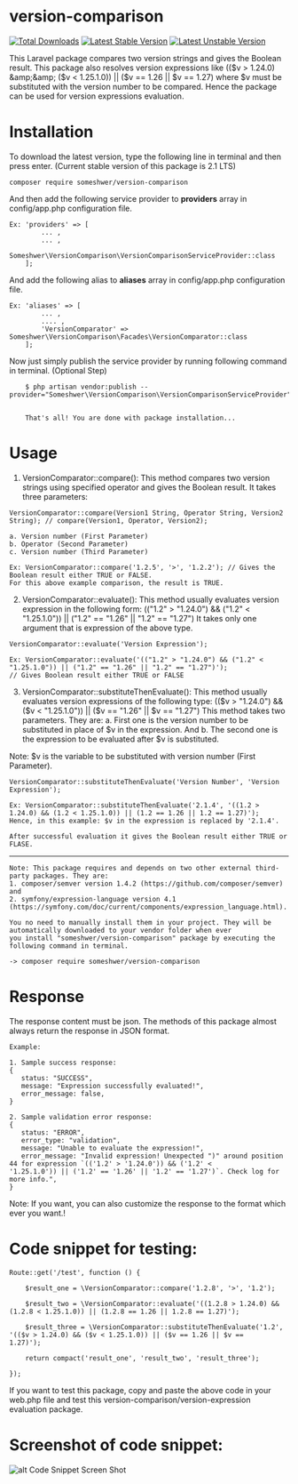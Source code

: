 # version-comparison

[![Total Downloads](https://poser.pugx.org/someshwer/version-comparison/downloads.svg)](https://packagist.org/packages/someshwer/version-comparison)
[![Latest Stable Version](https://poser.pugx.org/someshwer/version-comparison/v/stable.svg)](https://packagist.org/packages/someshwer/version-comparison)
[![Latest Unstable Version](https://poser.pugx.org/someshwer/version-comparison/v/unstable.svg)](https://packagist.org/packages/someshwer/version-comparison)

This Laravel package compares two version strings and gives the Boolean result. This package also resolves version expressions like (($v > 1.24.0) &amp;&amp; ($v &lt; 1.25.1.0)) || ($v == 1.26 || $v == 1.27) where $v must be substituted with the version number to be compared.
Hence the package can be used for version expressions evaluation.

# Installation
 To download the latest version, type the following line in terminal and then press enter. 
 (Current stable version of this package is 2.1 LTS)
    
    composer require someshwer/version-comparison
 
 And then add the following service provider to <b>providers</b> array in config/app.php configuration file.
 
    Ex: 'providers' => [
            ... ,
            ... ,
            Someshwer\VersionComparison\VersionComparisonServiceProvider::class
        ]; 
        
  And add the following alias to <b>aliases</b> array in config/app.php configuration file.
  
    Ex: 'aliases' => [
            ... ,
            .... ,
            'VersionComparator' => Someshwer\VersionComparison\Facades\VersionComparator::class
        ]; 
       
  Now just simply publish the service provider by running following command in terminal. (Optional Step)
  
        $ php artisan vendor:publish --provider="Someshwer\VersionComparison\VersionComparisonServiceProvider"
        
        
        That's all! You are done with package installation...
        
        
  # Usage
  1. VersionComparator::compare(): 
  This method compares two version strings using specified operator and gives the Boolean result. It takes three parameters:
    
    VersionComparator::compare(Version1 String, Operator String, Version2 String); // compare(Version1, Operator, Version2);
    
    a. Version number (First Parameter)
    b. Operator (Second Parameter)
    c. Version number (Third Parameter)
    
    Ex: VersionComparator::compare('1.2.5', '>', '1.2.2'); // Gives the Boolean result either TRUE or FALSE. 
    For this above example comparison, the result is TRUE.
    
  2. VersionComparator::evaluate(): 
  This method usually evaluates version expression in the following form: 
  (("1.2" > "1.24.0") && ("1.2" < "1.25.1.0")) || ("1.2" == "1.26" || "1.2" == "1.27")
  It takes only one argument that is expression of the above type. 
 
    VersionComparator::evaluate('Version Expression'); 
    
    Ex: VersionComparator::evaluate('(("1.2" > "1.24.0") && ("1.2" < "1.25.1.0")) || ("1.2" == "1.26" || "1.2" == "1.27")');
    // Gives Boolean result either TRUE or FALSE
    
  3. VersionComparator::substituteThenEvaluate(): 
  This method usually evaluates version expressions of the following type:
  (($v > "1.24.0") && ($v < "1.25.1.0")) || ($v == "1.26" || $v == "1.27")
  This method takes two parameters. They are: a. First one is the version number to be substituted in place of $v in the expression.
                                              And b. The second one is the expression to be evaluated after $v is substituted.
  
  Note: $v is the variable to be substituted with version number (First Parameter).
    
    VersionComparator::substituteThenEvaluate('Version Number', 'Version Expression');
    
    Ex: VersionComparator::substituteThenEvaluate('2.1.4', '((1.2 > 1.24.0) && (1.2 < 1.25.1.0)) || (1.2 == 1.26 || 1.2 == 1.27)');
    Hence, in this example: $v in the expression is replaced by '2.1.4'.
    
    After successful evaluation it gives the Boolean result either TRUE or FLASE.
--------------------
    
    Note: This package requires and depends on two other external third-party packages. They are:
    1. composer/semver version 1.4.2 (https://github.com/composer/semver) and 
    2. symfony/expression-language version 4.1 (https://symfony.com/doc/current/components/expression_language.html).
    
    You no need to manually install them in your project. They will be automatically downloaded to your vendor folder when ever 
    you install "someshwer/version-comparison" package by executing the following command in terminal.
    
    -> composer require someshwer/version-comparison
    
# Response

  The response content must be json. The methods of this package almost always return the response in JSON format.
   
    Example:
    
    1. Sample success response:
    {
       status: "SUCCESS",
       message: "Expression successfully evaluated!",
       error_message: false,
    }
    
    2. Sample validation error response:
    {
       status: "ERROR",
       error_type: "validation",
       message: "Unable to evaluate the expression!",
       error_message: "Invalid expression! Unexpected ")" around position 44 for expression `(('1.2' > '1.24.0')) && ('1.2' <                  '1.25.1.0')) || ('1.2' == '1.26' || '1.2' == '1.27')`. Check log for more info.",
    }
   
Note: If you want, you can also customize the response to the format which ever you want.!

# Code snippet for testing:

    Route::get('/test', function () {

        $result_one = \VersionComparator::compare('1.2.8', '>', '1.2');
   
        $result_two = \VersionComparator::evaluate('((1.2.8 > 1.24.0) && (1.2.8 < 1.25.1.0)) || (1.2.8 == 1.26 || 1.2.8 == 1.27)');

        $result_three = \VersionComparator::substituteThenEvaluate('1.2', '(($v > 1.24.0) && ($v < 1.25.1.0)) || ($v == 1.26 || $v ==           1.27)');

        return compact('result_one', 'result_two', 'result_three');

    });
    
If you want to test this package, copy and paste the above code in your web.php file and test this version-comparison/version-expression evaluation package.

# Screenshot of code snippet:

![alt Code Snippet Screen Shot](https://raw.githubusercontent.com/bsomeshwer/version-comparison/master/src/Repo/Code-Snippet(i).PNG)


 
  
